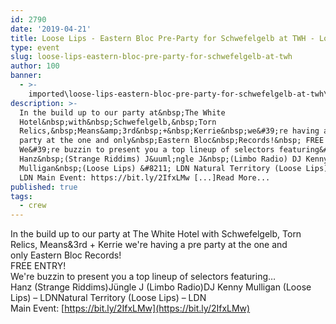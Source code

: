 ```yaml
---
id: 2790
date: '2019-04-21'
title: Loose Lips - Eastern Bloc Pre-Party for Schwefelgelb at TWH - Loose Lips
type: event
slug: loose-lips-eastern-bloc-pre-party-for-schwefelgelb-at-twh
author: 100
banner:
  - >-
    imported\loose-lips-eastern-bloc-pre-party-for-schwefelgelb-at-twh\image2790.jpeg
description: >-
  In the build up to our party at&nbsp;The White
  Hotel&nbsp;with&nbsp;Schwefelgelb,&nbsp;Torn
  Relics,&nbsp;Means&amp;3rd&nbsp;+&nbsp;Kerrie&nbsp;we&#39;re having a pre
  party at the one and only&nbsp;Eastern Bloc&nbsp;Records!&nbsp; FREE ENTRY!
  We&#39;re buzzin to present you a top lineup of selectors featuring&#8230;
  Hanz&nbsp;(Strange Riddims) J&uuml;ngle J&nbsp;(Limbo Radio) DJ Kenny
  Mulligan&nbsp;(Loose Lips) &#8211; LDN Natural Territory (Loose Lips) &#8211;
  LDN Main Event: https://bit.ly/2IfxLMw [...]Read More...
published: true
tags:
  - crew
---
```

In the build up to our party at The White Hotel with Schwefelgelb, Torn Relics, Means&3rd + Kerrie we're having a pre party at the one and only Eastern Bloc Records!   
FREE ENTRY!  
We're buzzin to present you a top lineup of selectors featuring…  
Hanz (Strange Riddims)Jüngle J (Limbo Radio)DJ Kenny Mulligan (Loose Lips) – LDNNatural Territory (Loose Lips) – LDN  
Main Event: [https://bit.ly/2IfxLMw](https://bit.ly/2IfxLMw)